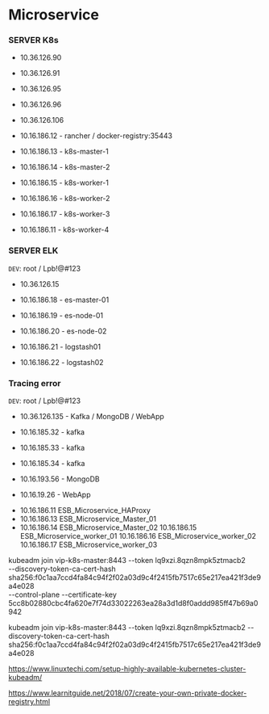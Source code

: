 # Microservice


### SERVER K8s


+ 10.36.126.90
+ 10.36.126.91

+ 10.36.126.95
+ 10.36.126.96
+ 10.36.126.106


+ 10.16.186.12 - rancher / docker-registry:35443
+ 10.16.186.13 - k8s-master-1
+ 10.16.186.14 - k8s-master-2
+ 10.16.186.15 - k8s-worker-1
+ 10.16.186.16 - k8s-worker-2
+ 10.16.186.17 - k8s-worker-3
+ 10.16.186.11 - k8s-worker-4

### SERVER ELK
`DEV`: root / Lpb!@#123
+ 10.36.126.15


+ 10.16.186.18 - es-master-01
+ 10.16.186.19 - es-node-01
+ 10.16.186.20 - es-node-02
+ 10.16.186.21 - logstash01
+ 10.16.186.22 - logstash02


### Tracing error
`DEV`: root / Lpb!@#123
+ 10.36.126.135 - Kafka / MongoDB / WebApp


+ 10.16.185.32 - kafka
+ 10.16.185.33 - kafka
+ 10.16.185.34 - kafka
+ 10.16.193.56 - MongoDB
+ 10.16.19.26 - WebApp

- 10.16.186.11   ESB_Microservice_HAProxy
- 10.16.186.13   ESB_Microservice_Master_01
- 10.16.186.14   ESB_Microservice_Master_02
10.16.186.15   ESB_Microservice_worker_01
10.16.186.16   ESB_Microservice_worker_02
10.16.186.17   ESB_Microservice_worker_03

kubeadm join vip-k8s-master:8443 --token lq9xzi.8qzn8mpk5ztmacb2 \
        --discovery-token-ca-cert-hash sha256:f0c1aa7ccd4fa84c94f2f02a03d9c4f2415fb7517c65e217ea421f3de9a4e028 \
        --control-plane --certificate-key 5cc8b02880cbc4fa620e7f74d33022263ea28a3d1d8f0addd985ff47b69a0942


kubeadm join vip-k8s-master:8443 --token lq9xzi.8qzn8mpk5ztmacb2 --discovery-token-ca-cert-hash sha256:f0c1aa7ccd4fa84c94f2f02a03d9c4f2415fb7517c65e217ea421f3de9a4e028


https://www.linuxtechi.com/setup-highly-available-kubernetes-cluster-kubeadm/

https://www.learnitguide.net/2018/07/create-your-own-private-docker-registry.html

